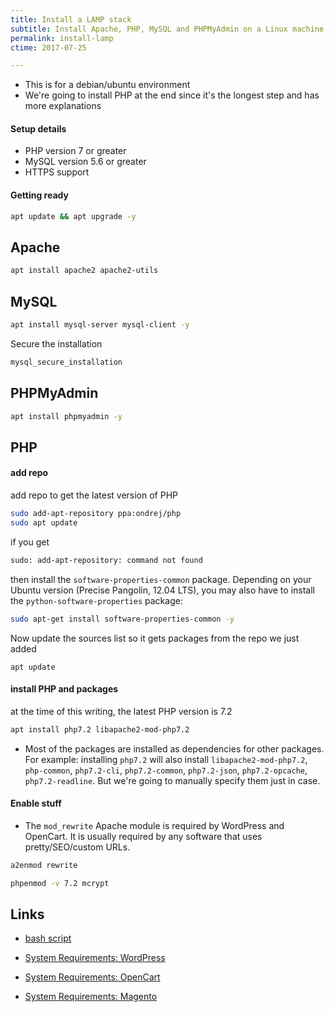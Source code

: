 ```yaml
---
title: Install a LAMP stack
subtitle: Install Apache, PHP, MySQL and PHPMyAdmin on a Linux machine
permalink: install-lamp
ctime: 2017-07-25

---
```


- This is for a debian/ubuntu environment
- We're going to install PHP at the end since it's the longest step and has more explanations

#### Setup details

- PHP version 7 or greater
- MySQL version 5.6 or greater
- HTTPS support

#### Getting ready

```bash
apt update && apt upgrade -y
```

## Apache

```bash
apt install apache2 apache2-utils
```

## MySQL

```bash
apt install mysql-server mysql-client -y
```

Secure the installation 

```bash
mysql_secure_installation
```

## PHPMyAdmin

```bash
apt install phpmyadmin -y
```

## PHP

#### add repo

add repo to get the latest version of PHP

```bash
sudo add-apt-repository ppa:ondrej/php
sudo apt update
```

if you get

```bash
sudo: add-apt-repository: command not found
```

then install the `software-properties-common` package. Depending on your Ubuntu version (Precise Pangolin, 12.04 LTS), you may also have to install the `python-software-properties` package:

```bash
sudo apt-get install software-properties-common -y
```

Now update the sources list so it gets packages from the repo we just added

```
apt update
```

#### install PHP and packages
at the time of this writing, the latest PHP version is 7.2

```bash
apt install php7.2 libapache2-mod-php7.2
```

- Most of the packages are installed as dependencies for other packages. For example: installing `php7.2` will also install `libapache2-mod-php7.2`, `php-common`, `php7.2-cli`, `php7.2-common`, `php7.2-json`, `php7.2-opcache`, `php7.2-readline`. But we're going to manually specify them just in case.

#### Enable stuff

- The `mod_rewrite` Apache module is required by WordPress and OpenCart. It is usually required by any software that uses pretty/SEO/custom URLs.

```bash
a2enmod rewrite
```

```bash
phpenmod -v 7.2 mcrypt
```

Links
---

- [bash script](https://github.com/aamnah/bash-scripts/blob/master/install_lamp_debian.sh)

- [System Requirements: WordPress](https://wordpress.org/about/requirements/)
- [System Requirements: OpenCart](http://docs.opencart.com/requirements/)
- [System Requirements: Magento](http://docs.magento.com/m1/ce/user_guide/magento/system-requirements.html)